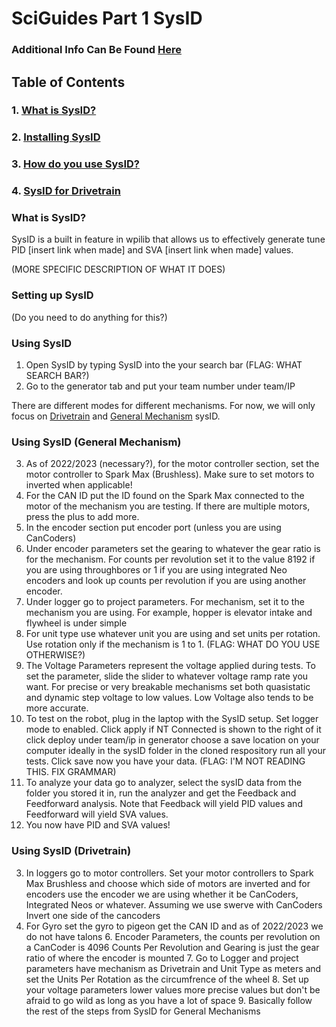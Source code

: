 # SciGuides Part 1 SysID


### Additional Info Can Be Found [Here](#https://docs.wpilib.org/en/stable/docs/software/pathplanning/system-identification/index.html)
## Table of Contents
### 1. [What is SysID?](#what-is-SysID?)
### 2. [Installing SysID](#installing-SysID)
### 3. [How do you use SysID?](#how-do-you-use-sysid)
### 4. [SysID for Drivetrain](#sysid-for-drivetrain)

### What is SysID?

SysID is a built in feature in wpilib that allows us to effectively generate tune PID [insert link when made] and SVA [insert link when made] values.

(MORE SPECIFIC DESCRIPTION OF WHAT IT DOES)

### Setting up SysID

(Do you need to do anything for this?)

### Using SysID

1. Open SysID by typing SysID into the your search bar (FLAG: WHAT SEARCH BAR?)
2. Go to the generator tab and put your team number under team/IP 

There are different modes for different mechanisms. For now, we will only focus on [Drivetrain](#using-sysid-drivetrain) and [General Mechanism](#using-sysid-general-mechanism) sysID.

### Using SysID (General Mechanism)

3. As of 2022/2023 (necessary?), for the motor controller section, set the motor controller to Spark Max (Brushless). Make sure to set motors to inverted when applicable!
4. For the CAN ID put the ID found on the Spark Max connected to the motor of the mechanism you are testing. If there are multiple motors, press the plus to add more.
5. In the encoder section put encoder port (unless you are using CanCoders)
6. Under encoder parameters set the gearing to whatever the gear ratio is for the mechanism. For counts per revolution set it to the value 8192 if you are using throughbores or 1 if you are using integrated Neo encoders and look up counts per revolution if you are using another encoder.
7. Under logger go to project parameters. For mechanism, set it to the mechanism you are using. For example, hopper is elevator intake and flywheel is under simple
8. For unit type use whatever unit you are using and set units per rotation. Use rotation only if the mechanism is 1 to 1. (FLAG: WHAT DO YOU USE OTHERWISE?)
9. The Voltage Parameters represent the voltage applied during tests. To set the parameter, slide the slider to whatever voltage ramp rate you want. For precise or very breakable mechanisms set both quasistatic and dynamic step voltage to low values. Low Voltage also tends to be more accurate.
10. To test on the robot, plug in the laptop with the SysID setup. Set logger mode to enabled. Click apply if NT Connected is shown to the right of it click deploy under team/ip in generator choose a save location on your computer ideally in the sysID folder in the cloned respository run all your tests. Click save now you have your data. (FLAG: I'M NOT READING THIS. FIX GRAMMAR)
11. To analyze your data go to analyzer, select the sysID data from the folder you stored it in, run the analyzer and get the Feedback and Feedforward analysis. Note that Feedback will yield PID values and Feedforward will yield SVA values.
12. You now have PID and SVA values!

### Using SysID (Drivetrain)

3. In loggers go to motor controllers. Set your motor controllers to Spark Max Brushless and choose which side of motors are inverted and for encoders use the encoder we are using whether it be CanCoders, Integrated Neos or whatever. Assuming we use swerve with CanCoders Invert one side of the cancoders
5. For Gyro set the gyro to pigeon get the CAN ID and as of 2022/2023 we do 
    not have talons
    6. Encoder Parameters, the counts per revolution on a CanCoder is 4096 Counts 
    Per Revolution and Gearing is just the gear ratio of where the encoder is mounted
    7. Go to Logger and project parameters have mechanism as Drivetrain and Unit 
    Type as meters and set the Units Per Rotation as the circumfrence of the wheel
    8. Set up your voltage parameters lower values more precise values but don't 
    be afraid to go wild as long as you have a lot of space
    9. Basically follow the rest of the steps from SysID for General Mechanisms


    
